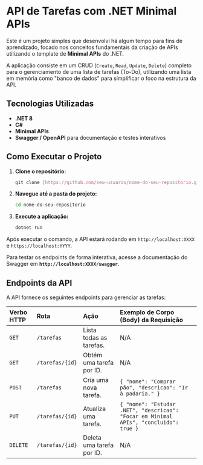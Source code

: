 # API de Tarefas com .NET Minimal APIs

Este é um projeto simples que desenvolvi há algum tempo para fins de aprendizado, focado nos conceitos fundamentais da criação de APIs utilizando o template de **Minimal APIs** do .NET.

A aplicação consiste em um CRUD (`Create`, `Read`, `Update`, `Delete`) completo para o gerenciamento de uma lista de tarefas (To-Do), utilizando uma lista em memória como "banco de dados" para simplificar o foco na estrutura da API.

## Tecnologias Utilizadas

* **.NET 8**
* **C#**
* **Minimal APIs**
* **Swagger / OpenAPI** para documentação e testes interativos
  
## Como Executar o Projeto

1.  **Clone o repositório:**
    ```bash
    git clone [https://github.com/seu-usuario/nome-do-seu-repositorio.git](https://github.com/seu-usuario/nome-do-seu-repositorio.git)
    ```

2.  **Navegue até a pasta do projeto:**
    ```bash
    cd nome-do-seu-repositorio
    ```

3.  **Execute a aplicação:**
    ```bash
    dotnet run
    ```

Após executar o comando, a API estará rodando em `http://localhost:XXXX` e `https://localhost:YYYY`.

Para testar os endpoints de forma interativa, acesse a documentação do Swagger em **`http://localhost:XXXX/swagger`**.

## Endpoints da API

A API fornece os seguintes endpoints para gerenciar as tarefas:

| Verbo HTTP | Rota              | Ação                       | Exemplo de Corpo (Body) da Requisição                               |
| :--------- | :---------------- | :------------------------- | :------------------------------------------------------------------ |
| `GET`      | `/tarefas`        | Lista todas as tarefas.    | N/A                                                                 |
| `GET`      | `/tarefas/{id}`   | Obtém uma tarefa por ID.   | N/A                                                                 |
| `POST`     | `/tarefas`        | Cria uma nova tarefa.      | `{ "nome": "Comprar pão", "descricao": "Ir à padaria." }`             |
| `PUT`      | `/tarefas/{id}`   | Atualiza uma tarefa.       | `{ "nome": "Estudar .NET", "descricao": "Focar em Minimal APIs", "concluido": true }` |
| `DELETE`   | `/tarefas/{id}`   | Deleta uma tarefa por ID.  | N/A                                                                 |

